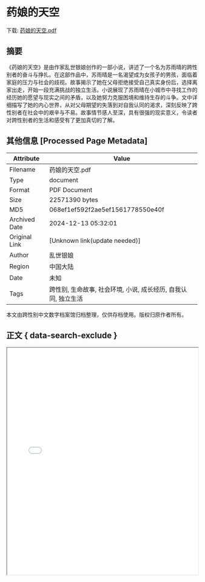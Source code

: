 # 药娘的天空

<!-- tcd_download_link -->
下载: <a href="../药娘的天空.pdf" download>药娘的天空.pdf</a>
<!-- tcd_download_link_end -->

## 摘要

<!-- tcd_abstract -->
《药娘的天空》是由作家乱世银娘创作的一部小说，讲述了一个名为苏雨晴的跨性别者的奋斗与挣扎。在这部作品中，苏雨晴是一名渴望成为女孩子的男孩，面临着家庭的压力与社会的歧视。故事揭示了她在父母拒绝接受自己真实身份后，选择离家出走，开始一段充满挑战的独立生活。小说展现了苏雨晴在小城市中寻找工作的经历她的愿望与现实之间的矛盾，以及她努力克服困境和维持生存的斗争。文中详细描写了她的内心世界，从对父母期望的失落到对自我认同的渴求，深刻反映了跨性别者在社会中的艰辛与不易。故事情节感人至深，具有很强的现实意义，令读者对跨性别者的生活和感受有了更加真切的了解。

<!-- tcd_abstract_end -->

## 其他信息 [Processed Page Metadata]

| Attribute       | Value                                  |
|-----------------|----------------------------------------|
| Filename        | 药娘的天空.pdf                             |
| Type            | document                                 |
| Format          | PDF Document                               |
| Size            | 22571390 bytes                           |
| MD5             | 068ef1ef592f2ae5ef1561778550e40f                                  |
| Archived Date   | 2024-12-13 05:32:01                             |
| Original Link   | [Unknown link(update needed)]                         |
| Author          | 乱世银娘                               |
| Region          | 中国大陆                               |
| Date            | 未知                                 |
| Tags            | 跨性别, 生命故事, 社会环境, 小说, 成长经历, 自我认同, 独立生活                                 |

本文由跨性别中文数字档案馆归档整理，仅供存档使用。版权归原作者所有。


## 正文 { data-search-exclude }

<!-- tcd_main_text -->
<iframe src="../药娘的天空.pdf" width="100%" height="600px">
    <p>无法显示PDF，请下载查看。</p>
</iframe>
<!-- tcd_main_text_end -->

